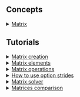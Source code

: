 ## Concepts

<details>
  <summary><a href="./concept/Matrix.md">
    Matrix
  </a></summary>
    A vector or set of vectors that is interpreted as a matrix.
</details>

## Tutorials

<details>
  <summary><a href="./tutorial/MatrixCreation.md">
    Matrix creation
  </a></summary>
    How to create a matrix.
</details>

<details>
  <summary><a href="./tutorial/MatrixElements.md">
    Matrix elements
  </a></summary>
    How to get a row, column, element, scalar, or submatrix of a particular matrix.
</details>

<details>
  <summary><a href="./tutorial/MatrixOperations.md">
    Matrix operations
  </a></summary>
    Overview of operations on matrices.
</details>

<details>
  <summary><a href="./tutorial/MatrixOperations.md">
    How to use option strides
  </a></summary>
    How to use the option <code>stride</code> to interpret the buffer as a matrix.
</details>

<details>
  <summary><a href="./tutorial/Solve.md">
    Matrix solver
  </a></summary>
    Solving systems of linear equations.
</details>

<details>
  <summary><a href="./tutorial/MatricesComparison.md">
    Matrices comparison
  </a></summary>
    Instruments to compare matrices.
</details>

